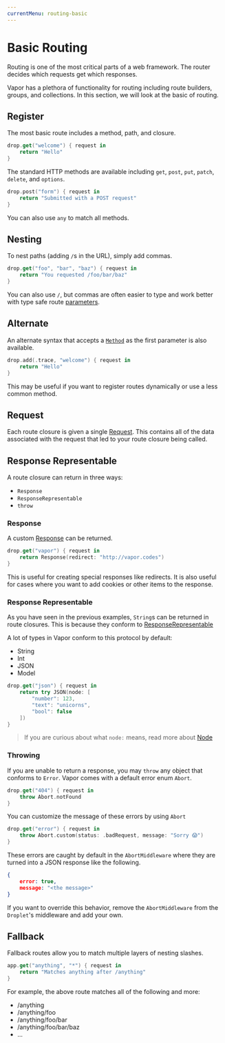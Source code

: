 ```yaml
---
currentMenu: routing-basic
---
```


# Basic Routing

Routing is one of the most critical parts of a web framework. The router decides which requests get which responses.

Vapor has a plethora of functionality for routing including route builders, groups, and collections. In this section, we will look at the basic of routing.

## Register

The most basic route includes a method, path, and closure.

```swift
drop.get("welcome") { request in
    return "Hello"
}
```

The standard HTTP methods are available including `get`, `post`, `put`, `patch`, `delete`, and `options`.

```swift
drop.post("form") { request in
    return "Submitted with a POST request"
}
```

You can also use `any` to match all methods.

## Nesting

To nest paths (adding `/`s in the URL), simply add commas.

```swift
drop.get("foo", "bar", "baz") { request in
    return "You requested /foo/bar/baz"
}
```

You can also use `/`, but commas are often easier to type and work better with type safe route [parameters](parameters.md).

## Alternate

An alternate syntax that accepts a [`Method`](../http/response.md) as the first parameter is also available.

```swift
drop.add(.trace, "welcome") { request in
    return "Hello"
}
```

This may be useful if you want to register routes dynamically or use a less common method.

## Request

Each route closure is given a single [Request](../http/request.md). This contains all of the data associated with the request that led to your route closure being called.

## Response Representable

A route closure can return in three ways:

- `Response`
- `ResponseRepresentable`
- `throw`

### Response

A custom [Response](../http/response.md) can be returned.

```swift
drop.get("vapor") { request in
    return Response(redirect: "http://vapor.codes")
}
```

This is useful for creating special responses like redirects. It is also useful for cases where you want to add cookies or other items to the response.

### Response Representable

As you have seen in the previous examples, `String`s can be returned in route closures. This is because they conform to [ResponseRepresentable](../http/responserepresentable.md)

A lot of types in Vapor conform to this protocol by default:
- String
- Int
- JSON
- Model

```swift
drop.get("json") { request in
    return try JSON(node: [
        "number": 123,
        "text": "unicorns",
        "bool": false
    ])
}
```

> If you are curious about what `node:` means, read more about [Node](https://github.com/vapor/node)

### Throwing

If you are unable to return a response, you may `throw` any object that conforms to `Error`. Vapor comes with a default error enum `Abort`.

```swift
drop.get("404") { request in
    throw Abort.notFound
}
```

You can customize the message of these errors by using `Abort`

```swift
drop.get("error") { request in
    throw Abort.custom(status: .badRequest, message: "Sorry 😱")
}
```

These errors are caught by default in the `AbortMiddleware` where they are turned into a JSON response like the following.

```json
{
    error: true,
    message: "<the message>"
}
```

If you want to override this behavior, remove the `AbortMiddleware` from the `Droplet`'s middleware and add your own.

## Fallback

Fallback routes allow you to match multiple layers of nesting slashes.

```swift
app.get("anything", "*") { request in
    return "Matches anything after /anything"
}
```

For example, the above route matches all of the following and more:

- /anything
- /anything/foo
- /anything/foo/bar
- /anything/foo/bar/baz
- ...
